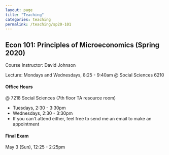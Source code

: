 ```yaml
---
layout: page
title: "Teaching"
categories: teaching
permalink: /teaching/sp20-101
---
```


## Econ 101: Principles of Microeconomics (Spring 2020)

Course Instructor: David Johnson

Lecture: Mondays and Wednesdays, 8:25 - 9:40am @ Social Sciences 6210

#### Office Hours

@ 7218 Social Sciences (7th floor TA resource room)
* Tuesdays, 2:30 - 3:30pm
* Wednesdays, 2:30 - 3:30pm
* If you can't attend either, feel free to send me an email to make an appointment

#### Final Exam
May 3 (Sun), 12:25 - 2:25pm